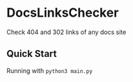 # DocsLinksChecker
Check 404 and 302 links of any docs site

## Quick Start

Running with `python3 main.py`
